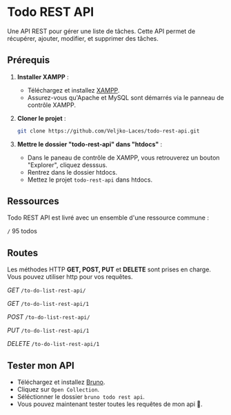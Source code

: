 # Todo REST API

Une API REST pour gérer une liste de tâches. Cette API permet de récupérer, ajouter, modifier, et supprimer des tâches.

## Prérequis

1. **Installer XAMPP** :
   - Téléchargez et installez [XAMPP](https://www.apachefriends.org/index.html).
   - Assurez-vous qu'Apache et MySQL sont démarrés via le panneau de contrôle XAMPP.

2. **Cloner le projet** :
    ```bash
    git clone https://github.com/Veljko-Laces/todo-rest-api.git
    ```
3. **Mettre le dossier "todo-rest-api" dans "htdocs"** :
    - Dans le paneau de contrôle de XAMPP, vous retrouverez un bouton "Explorer", cliquez desssus.
    - Rentrez dans le dossier htdocs.
    - Mettez le projet `todo-rest-api` dans htdocs.

## Ressources
Todo REST API est livré avec un ensemble d'une ressource commune :

`/` 95 todos

## Routes
Les méthodes HTTP **GET, POST, PUT** et **DELETE** sont prises en charge. Vous pouvez utiliser http pour vos requêtes.

*GET* `/to-do-list-rest-api/`

*GET* `/to-do-list-rest-api/1`

*POST* `/to-do-list-rest-api/`

*PUT* `/to-do-list-rest-api/1`

*DELETE* `/to-do-list-rest-api/1`

## Tester mon API
- Téléchargez et installez [Bruno](https://www.usebruno.com/downloads).
- Cliquez sur `Open Collection`.
- Séléctionner le dossier `bruno todo rest api`.
- Vous pouvez maintenant tester toutes les requêtes de mon api 🤩.
